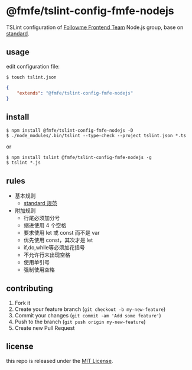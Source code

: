 # @fmfe/tslint-config-fmfe-nodejs

TSLint configuration of [Followme Frontend Team](https://github.com/fmfe)
Node.js group, base on [standard](https://github.com/standard/standard).

## usage

edit configuration file:

```
$ touch tslint.json
```
```json
{
    "extends": "@fmfe/tslint-config-fmfe-nodejs"
}
```

## install

```
$ npm install @fmfe/tslint-config-fmfe-nodejs -D
$ ./node_modules/.bin/tslint --type-check --project tslint.json *.ts
```
or
```
$ npm install tslint @fmfe/tslint-config-fmfe-nodejs -g
$ tslint *.js
```

## rules

*   基本规则
    *   [standard 规范](https://standardjs.com/rules-zhcn.html)
*   附加规则
    *   行尾必须加分号
    *   缩进使用 4 个空格
    *   要求使用 let 或 const 而不是 var
    *   优先使用 const，其次才是 let
    *   if,do,while等必须加花括号
    *   不允许行末出现空格
    *   使用单引号
    *   强制使用空格
## contributing
1. Fork it
2. Create your feature branch (`git checkout -b my-new-feature`)
3. Commit your changes (`git commit -am 'Add some feature'`)
4. Push to the branch (`git push origin my-new-feature`)
5. Create new Pull Request

## license
this repo is released under the [MIT License](http://www.opensource.org/licenses/MIT).
